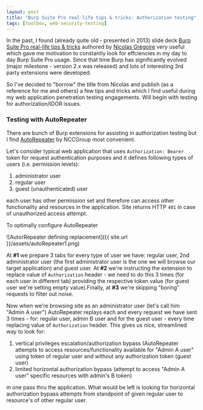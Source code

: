 ```yaml
---
layout: post
title: "Burp Suite Pro real-life tips & tricks: Authorization testing"
tags: [toolbox, web-security-testing]
---
```


In the past, I found (already quite old - presented in 2013) slide deck [Burp Suite Pro real-life tips & tricks](https://www.agarri.fr/docs/HiP2k13-Burp_Pro_Tips_and_Tricks.pdf) authored by [Nicolas Grégoire](https://www.agarri.fr/en/index.html) very useful which gave me motivation to constantly look for effciencies in my day to day Burp Suite Pro usage. Since that time Burp has significantly evolved (major milestone - version 2.x was released) and lots of interesting 3rd party extensions were developed.

So I've decided to "borrow" the title from Nicolas and publish (as a reference for me and others) a few tips and tricks which I find useful during my web application penetration testing engagements. Will begin with testing for authorization/IDOR issues.

### Testing with AutoRepeater

There are bunch of Burp extensions for assisting in authorization testing but I find [AutoRepeater](https://github.com/nccgroup/AutoRepeater) by NCCGroup most convenient.

Let's consider typical web application that uses `Authorization: Bearer` token for request authentication purposes and it defines following types of users (i.e. permission levels):

1. administrator user
2. regular user
3. guest (unauthenticated) user

each user has other permission set and therefore can access other functionality and resources in the application. Site returns HTTP `401` in case of unauthorized access attempt. 

To optimally configure AutoRepeater

![AutorRepeater defining replacement]({{ site.url }}/assets/autoRepeater1.png)


At **#1** we prepare 3 tabs for every type of user we have: regular user, 2nd administrator user (the first administrator user is the one we will browse our target application) and guest user. At **#2** we're instructing the extension to replace value of `Authorization` header - we need to do this 3 times (for each user in different tab) providing the respective token value (for guest user we're setting empty value).Finally, at **#3** we're skipping "boring" requests to filter out noise.

Now when we're browsing site as an administrator user (let's call him "Admin A user") AutoRepeater replays each and every request we have sent 3 times - for: regular user, admin B user and for the guest user - every time replacing value of `Authorization` header. This gives us nice, streamlined way to look for:

1. vertical privileges escalation/authorization bypass (AutoRepeater attempts to access resources/functionality available for "Admin A user" using token of regular user and without any authorization token (guest user)
2. limited horizontal authorization bypass (attempt to access "Admin A user" specific resources with admin's B token)

in one pass thru the application. What would be left is looking for horizontal authorization bypass attempts from standpoint of given regular user to resource's of other regular user.
